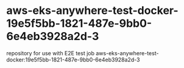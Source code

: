 # aws-eks-anywhere-test-docker-19e5f5bb-1821-487e-9bb0-6e4eb3928a2d-3
repository for use with E2E test job aws-eks-anywhere-test-docker:19e5f5bb-1821-487e-9bb0-6e4eb3928a2d-3
